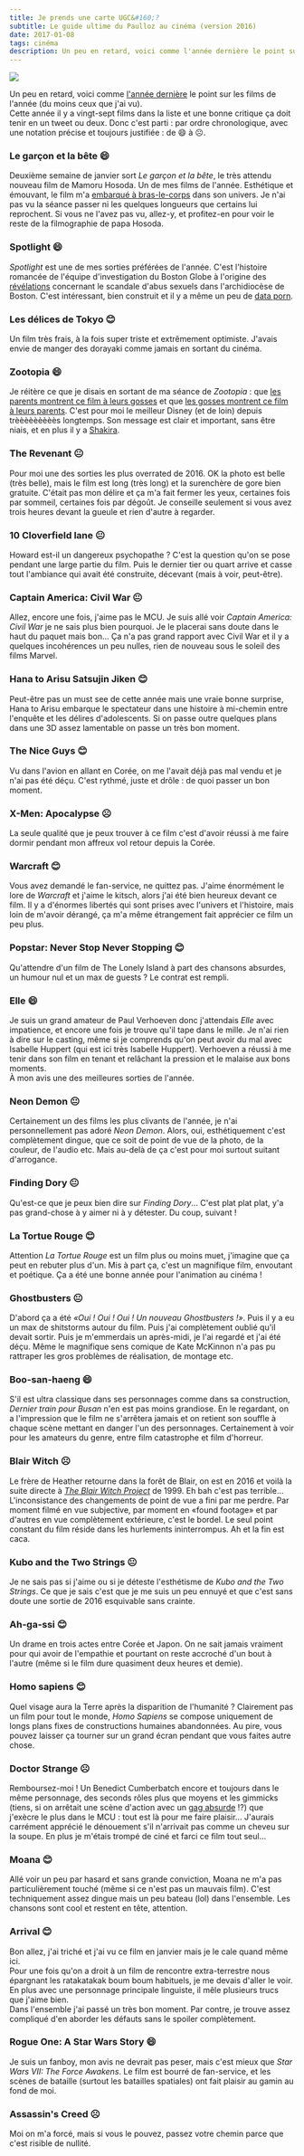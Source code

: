 ```yaml
---
title: Je prends une carte UGC&#160;?
subtitle: Le guide ultime du Paulloz au cinéma (version 2016)
date: 2017-01-08
tags: cinéma
description: Un peu en retard, voici comme l'année dernière le point sur les films de l'année (du moins ceux que j'ai vu).
---
```


![](/content/blog/2017/01/movies.jpg)

Un peu en retard, voici comme [l'année dernière](/blog/2015/12/deux-colin-ont-mes-yeux.html) le point sur les films de l'année (du moins ceux que j'ai vu).  
Cette année il y a vingt-sept films dans la liste et une bonne critique ça doit tenir en un tweet ou deux. Donc c'est parti&nbsp;: par ordre chronologique, avec une notation précise et toujours justifiée&nbsp;: de 😄 à ☹.

<!--more-->

### Le garçon et la bête 😄
Deuxième semaine de janvier sort *Le garçon et la bête*, le très attendu nouveau film de Mamoru Hosoda. Un de mes films de l'année. Esthétique et émouvant, le film m'a [embarqué à bras-le-corps](https://twitter.com/pauljoannon/status/687389606355046401) dans son univers. Je n'ai pas vu la séance passer ni les quelques longueurs que certains lui reprochent. Si vous ne l'avez pas vu, allez-y, et profitez-en pour voir le reste de la filmographie de papa Hosoda.

### Spotlight 😄
*Spotlight* est une de mes sorties préférées de l'année. C'est l'histoire romancée de l'équipe d'investigation du Boston Globe à l'origine des [révélations](http://www.bostonglobe.com/arts/movies/spotlight-movie) concernant le scandale d'abus sexuels dans l'archidiocèse de Boston. C'est intéressant, bien construit et il y a même un peu de [data porn](https://twitter.com/Pirlaplum/status/815626047815385088).

### Les délices de Tokyo 😊
Un film très frais, à la fois super triste et extrêmement optimiste. J'avais envie de manger des dorayaki comme jamais en sortant du cinéma.

### Zootopia 😄
Je réitère ce que je disais en sortant de ma séance de *Zootopia*&nbsp;: que [les parents montrent ce film à leurs gosses](https://twitter.com/pauljoannon/status/700427774205562880) et que [les gosses montrent ce film à leurs parents](https://twitter.com/pauljoannon/status/700427984726052864). C'est pour moi le meilleur Disney (et de loin) depuis trèèèèèèèèès longtemps. Son message est clair et important, sans être niais, et en plus il y a [Shakira](https://www.youtube.com/watch?v=c6rP-YP4c5I).

### The Revenant 😐
Pour moi une des sorties les plus overrated de 2016. OK la photo est belle (très belle), mais le film est long (très long) et la surenchère de gore bien gratuite. C'était pas mon délire et ça m'a fait fermer les yeux, certaines fois par sommeil, certaines fois par dégoût. Je conseille seulement si vous avez trois heures devant la gueule et rien d'autre à regarder.

### 10 Cloverfield lane 😐
Howard est-il un dangereux psychopathe&nbsp;? C'est la question qu'on se pose pendant une large partie du film. Puis le dernier tier ou quart arrive et casse tout l'ambiance qui avait été construite, décevant (mais à voir, peut-être).

### Captain America: Civil War 😐
Allez, encore une fois, j'aime pas le MCU. Je suis allé voir *Captain America: Civil War* je ne sais plus bien pourquoi. Je le placerai sans doute dans le haut du paquet mais bon... Ça n'a pas grand rapport avec Civil War et il y a quelques incohérences un peu nulles, rien de nouveau sous le soleil des films Marvel.

### Hana to Arisu Satsujin Jiken 😊
Peut-être pas un must see de cette année mais une vraie bonne surprise, Hana to Arisu embarque le spectateur dans une histoire à mi-chemin entre l'enquête et les délires d'adolescents. Si on passe outre quelques plans dans une 3D assez lamentable on passe un très bon moment.

### The Nice Guys 😊
Vu dans l'avion en allant en Corée, on me l'avait déjà pas mal vendu et je n'ai pas été déçu. C'est rythmé, juste et drôle&nbsp;: de quoi passer un bon moment.

### X-Men: Apocalypse ☹
La seule qualité que je peux trouver à ce film c'est d'avoir réussi à me faire dormir pendant mon affreux vol retour depuis la Corée.

### Warcraft 😊
Vous avez demandé le fan-service, ne quittez pas. J'aime énormément le lore de *Warcraft* et j'aime le kitsch, alors j'ai été bien heureux devant ce film. Il y a d'énormes libertés qui sont prises avec l'univers et l'histoire, mais loin de m'avoir dérangé, ça m'a même étrangement fait apprécier ce film un peu plus.

### Popstar: Never Stop Never Stopping 😊
Qu'attendre d'un film de The Lonely Island à part des chansons absurdes, un humour nul et un max de guests&nbsp;? Le contrat est rempli.

### Elle 😄
Je suis un grand amateur de Paul Verhoeven donc j'attendais *Elle* avec impatience, et encore une fois je trouve qu'il tape dans le mille. Je n'ai rien à dire sur le casting, même si je comprends qu'on peut avoir du mal avec Isabelle Huppert (qui est ici très Isabelle Huppert). Verhoeven a réussi à me tenir dans son film en tenant et relâchant la pression et le malaise aux bons moments.  
À mon avis une des meilleures sorties de l'année.

### Neon Demon 😐
Certainement un des films les plus clivants de l'année, je n'ai personnellement pas adoré *Neon Demon*. Alors, oui, esthétiquement c'est complètement dingue, que ce soit de point de vue de la photo, de la couleur, de l'audio etc. Mais au-delà de ça c'est pour moi surtout suitant d'arrogance.

### Finding Dory 😐
Qu'est-ce que je peux bien dire sur *Finding Dory*... C'est plat plat plat, y'a pas grand-chose à y aimer ni à y détester. Du coup, suivant&nbsp;!

### La Tortue Rouge 😊
Attention *La Tortue Rouge* est un film plus ou moins muet, j'imagine que ça peut en rebuter plus d'un. Mis à part ça, c'est un magnifique film, envoutant et poétique. Ça a été une bonne année pour l'animation au cinéma&nbsp;!

### Ghostbusters 😐
D'abord ça a été *«Oui&nbsp;! Oui&nbsp;! Oui&nbsp;! Un nouveau Ghostbusters&nbsp;!»*. Puis il y a eu un max de shitstorms autour du film. Puis j'ai complètement oublié qu'il devait sortir. Puis je m'emmerdais un après-midi, je l'ai regardé et j'ai été déçu. Même le magnifique sens comique de Kate McKinnon n'a pas pu rattraper les gros problèmes de réalisation, de montage etc.

### Boo-san-haeng 😄
S'il est ultra classique dans ses personnages comme dans sa construction, *Dernier train pour Busan* n'en est pas moins grandiose. En le regardant, on a l'impression que le film ne s'arrêtera jamais et on retient son souffle à chaque scène mettant en danger l'un des personnages. Certainement à voir pour les amateurs du genre, entre film catastrophe et film d'horreur.

### Blair Witch ☹
Le frère de Heather retourne dans la forêt de Blair, on est en 2016 et voilà la suite directe à *[The Blair Witch Project](http://www.imdb.com/title/tt0185937/)* de 1999. Eh bah c'est pas terrible... L'inconsistance des changements de point de vue a fini par me perdre. Par moment filmé en vue subjective, par moment en «found footage» et par d'autres en vue complètement extérieure, c'est le bordel. Le seul point constant du film réside dans les hurlements ininterrompus. Ah et la fin est caca.

### Kubo and the Two Strings 😐
Je ne sais pas si j'aime ou si je déteste l'esthétisme de *Kubo and the Two Strings*. Ce que je sais c'est que je me suis un peu ennuyé et que c'est sans doute une sortie de 2016 esquivable sans crainte.

### Ah-ga-ssi 😊
Un drame en trois actes entre Corée et Japon. On ne sait jamais vraiment pour qui avoir de l'empathie et pourtant on reste accroché d'un bout à l'autre (même si le film dure quasiment deux heures et demie).

### Homo sapiens 😊
Quel visage aura la Terre après la disparition de l'humanité&nbsp;? Clairement pas un film pour tout le monde, *Homo Sapiens* se compose uniquement de longs plans fixes de constructions humaines abandonnées. Au pire, vous pouvez laisser ça tourner sur un grand écran pendant que vous faites autre chose.

### Doctor Strange ☹
Remboursez-moi&nbsp;! Un Benedict Cumberbatch encore et toujours dans le même personnage, des seconds rôles plus que moyens et les gimmicks (tiens, si on arrêtait une scène d'action avec un [gag absurde](https://www.youtube.com/watch?v=MK6TXMsvgQg)&nbsp;!?) que j'exècre le plus dans le MCU&nbsp;: tout est là pour me faire plaisir... J'aurais carrément apprécié le dénouement s'il n'arrivait pas comme un cheveu sur la soupe. En plus je m'étais trompé de ciné et farci ce film tout seul...

### Moana 😊
Allé voir un peu par hasard et sans grande conviction, Moana ne m'a pas particulièrement touché (même si ce n'est pas un mauvais film). C'est techniquement assez dingue mais un peu bateau (lol) dans l'ensemble. Les chansons sont cool et restent en tête, attention.

### Arrival 😊
Bon allez, j'ai triché et j'ai vu ce film en janvier mais je le cale quand même ici.  
Pour une fois qu'on a droit à un film de rencontre extra-terrestre nous épargnant les ratakatakak boum boum habituels, je me devais d'aller le voir. En plus avec une personnage principale linguiste, il mêle plusieurs trucs que j'aime bien.  
Dans l'ensemble j'ai passé un très bon moment. Par contre, je trouve assez compliqué d'en aborder les défauts sans le spoiler complètement.

### Rogue One: A Star Wars Story 😄
Je suis un fanboy, mon avis ne devrait pas peser, mais c'est mieux que *Star Wars VII: The Force Awakens*. Le film est bourré de fan-service, et les scènes de bataille (surtout les batailles spatiales) ont fait plaisir au gamin au fond de moi.

### Assassin's Creed ☹
Moi on m'a forcé, mais si vous le pouvez, passez votre chemin parce que c'est risible de nullité.
